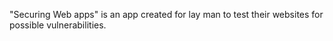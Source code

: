 "Securing Web apps" is an app created for lay man to test their websites for possible vulnerabilities.